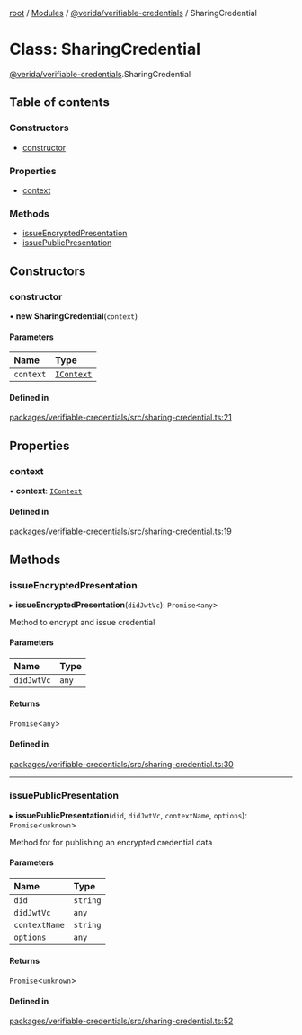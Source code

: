 [root](../README.md) / [Modules](../modules.md) / [@verida/verifiable-credentials](../modules/verida_verifiable_credentials.md) / SharingCredential

# Class: SharingCredential

[@verida/verifiable-credentials](../modules/verida_verifiable_credentials.md).SharingCredential

## Table of contents

### Constructors

- [constructor](verida_verifiable_credentials.SharingCredential.md#constructor)

### Properties

- [context](verida_verifiable_credentials.SharingCredential.md#context)

### Methods

- [issueEncryptedPresentation](verida_verifiable_credentials.SharingCredential.md#issueencryptedpresentation)
- [issuePublicPresentation](verida_verifiable_credentials.SharingCredential.md#issuepublicpresentation)

## Constructors

### constructor

• **new SharingCredential**(`context`)

#### Parameters

| Name | Type |
| :------ | :------ |
| `context` | [`IContext`](../interfaces/verida_verifiable_credentials._internal_.IContext.md) |

#### Defined in

[packages/verifiable-credentials/src/sharing-credential.ts:21](https://github.com/verida/verida-js/blob/5040472/packages/verifiable-credentials/src/sharing-credential.ts#L21)

## Properties

### context

• **context**: [`IContext`](../interfaces/verida_verifiable_credentials._internal_.IContext.md)

#### Defined in

[packages/verifiable-credentials/src/sharing-credential.ts:19](https://github.com/verida/verida-js/blob/5040472/packages/verifiable-credentials/src/sharing-credential.ts#L19)

## Methods

### issueEncryptedPresentation

▸ **issueEncryptedPresentation**(`didJwtVc`): `Promise`<`any`\>

Method to encrypt and issue credential

#### Parameters

| Name | Type |
| :------ | :------ |
| `didJwtVc` | `any` |

#### Returns

`Promise`<`any`\>

#### Defined in

[packages/verifiable-credentials/src/sharing-credential.ts:30](https://github.com/verida/verida-js/blob/5040472/packages/verifiable-credentials/src/sharing-credential.ts#L30)

___

### issuePublicPresentation

▸ **issuePublicPresentation**(`did`, `didJwtVc`, `contextName`, `options`): `Promise`<`unknown`\>

 Method for for publishing an encrypted credential data

#### Parameters

| Name | Type |
| :------ | :------ |
| `did` | `string` |
| `didJwtVc` | `any` |
| `contextName` | `string` |
| `options` | `any` |

#### Returns

`Promise`<`unknown`\>

#### Defined in

[packages/verifiable-credentials/src/sharing-credential.ts:52](https://github.com/verida/verida-js/blob/5040472/packages/verifiable-credentials/src/sharing-credential.ts#L52)
